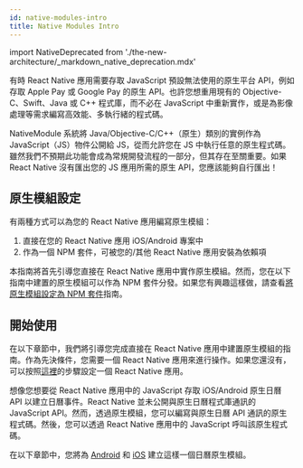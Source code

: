 ```yaml
---
id: native-modules-intro
title: Native Modules Intro
---
```


import NativeDeprecated from './the-new-architecture/\_markdown_native_deprecation.mdx'

<NativeDeprecated />

有時 React Native 應用需要存取 JavaScript 預設無法使用的原生平台 API，例如存取 Apple Pay 或 Google Pay 的原生 API。也許您想重用現有的 Objective-C、Swift、Java 或 C++ 程式庫，而不必在 JavaScript 中重新實作，或是為影像處理等需求編寫高效能、多執行緒的程式碼。

NativeModule 系統將 Java/Objective-C/C++（原生）類別的實例作為 JavaScript（JS）物件公開給 JS，從而允許您在 JS 中執行任意的原生程式碼。雖然我們不預期此功能會成為常規開發流程的一部分，但其存在至關重要。如果 React Native 沒有匯出您的 JS 應用所需的原生 API，您應該能夠自行匯出！

## 原生模組設定

有兩種方式可以為您的 React Native 應用編寫原生模組：

1. 直接在您的 React Native 應用 iOS/Android 專案中
2. 作為一個 NPM 套件，可被您的/其他 React Native 應用安裝為依賴項

本指南將首先引導您直接在 React Native 應用中實作原生模組。然而，您在以下指南中建置的原生模組可以作為 NPM 套件分發。如果您有興趣這樣做，請查看[將原生模組設定為 NPM 套件](native-modules-setup)指南。

## 開始使用

在以下章節中，我們將引導您完成直接在 React Native 應用中建置原生模組的指南。作為先決條件，您需要一個 React Native 應用來進行操作。如果您還沒有，可以按照[這裡](getting-started)的步驟設定一個 React Native 應用。

想像您想要從 React Native 應用中的 JavaScript 存取 iOS/Android 原生日曆 API 以建立日曆事件。React Native 並未公開與原生日曆程式庫通訊的 JavaScript API。然而，透過原生模組，您可以編寫與原生日曆 API 通訊的原生程式碼。然後，您可以透過 React Native 應用中的 JavaScript 呼叫該原生程式碼。

在以下章節中，您將為 [Android](native-modules-android) 和 [iOS](native-modules-ios) 建立這樣一個日曆原生模組。